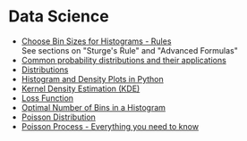 # Data Science
- [Choose Bin Sizes for Histograms - Rules](https://www.statisticshowto.datasciencecentral.com/choose-bin-sizes-statistics/)<br />
    See sections on "Sturge's Rule" and "Advanced Formulas"
- [Common probability distributions and their applications](https://en.wikipedia.org/wiki/Probability_distribution#Common_probability_distributions_and_their_applications)
- [Distributions](./distributions)
- [Histogram and Density Plots in Python](https://towardsdatascience.com/histograms-and-density-plots-in-python-f6bda88f5ac0)
- [Kernel Density Estimation (KDE)](https://en.wikipedia.org/wiki/Kernel_density_estimation)
- [Loss Function](https://en.wikipedia.org/wiki/Loss_function#Expected_loss)
- [Optimal Number of Bins in a Histogram](https://stats.stackexchange.com/questions/798/calculating-optimal-number-of-bins-in-a-histogram)
- [Poisson Distribution](https://en.wikipedia.org/wiki/Poisson_distribution)
- [Poisson Process - Everything you need to know](https://towardsdatascience.com/the-poisson-process-everything-you-need-to-know-322aa0ab9e9a)